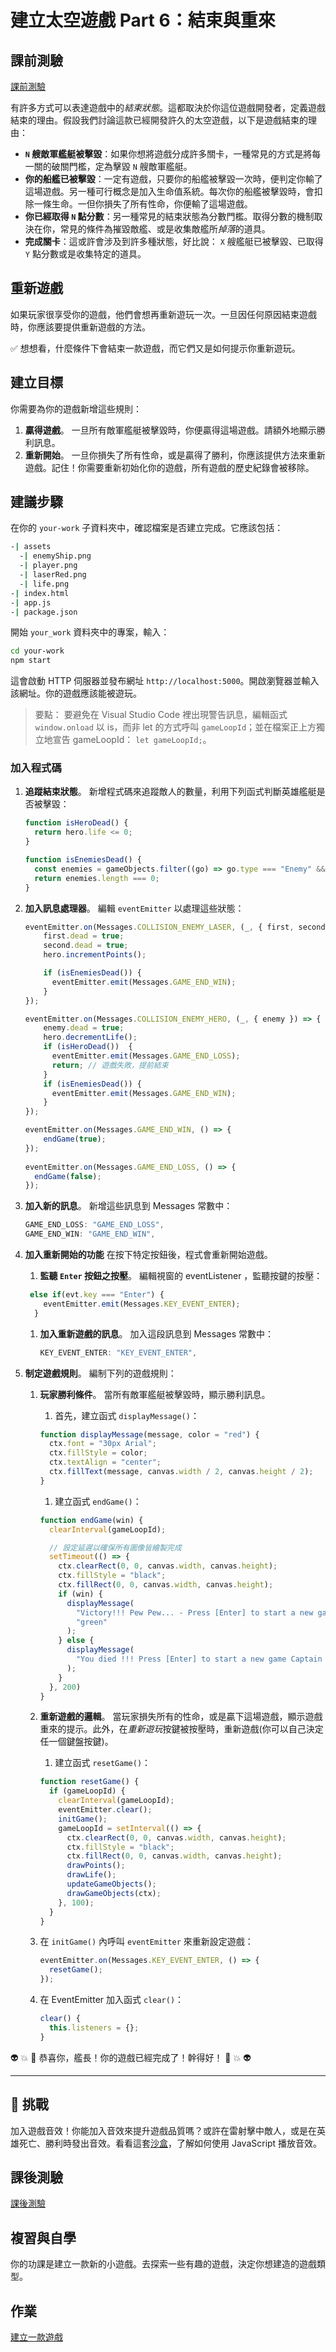 # 建立太空遊戲 Part 6：結束與重來

## 課前測驗

[課前測驗](https://ashy-river-0debb7803.1.azurestaticapps.net/quiz/39?loc=zh_tw)

有許多方式可以表達遊戲中的*結束狀態*。這都取決於你這位遊戲開發者，定義遊戲結束的理由。假設我們討論這款已經開發許久的太空遊戲，以下是遊戲結束的理由：

- **`N` 艘敵軍艦艇被擊毀**：如果你想將遊戲分成許多關卡，一種常見的方式是將每一關的破關門檻，定為擊毀 `N` 艘敵軍艦艇。
- **你的船艦已被擊毀**：一定有遊戲，只要你的船艦被擊毀一次時，便判定你輸了這場遊戲。另一種可行概念是加入生命值系統。每次你的船艦被擊毀時，會扣除一條生命。一但你損失了所有性命，你便輸了這場遊戲。
- **你已經取得 `N` 點分數**：另一種常見的結束狀態為分數門檻。取得分數的機制取決在你，常見的條件為摧毀敵艦、或是收集敵艦所*掉落*的道具。
- **完成關卡**：這或許會涉及到許多種狀態，好比說： `X` 艘艦艇已被擊毀、已取得 `Y` 點分數或是收集特定的道具。

## 重新遊戲

如果玩家很享受你的遊戲，他們會想再重新遊玩一次。一旦因任何原因結束遊戲時，你應該要提供重新遊戲的方法。

✅ 想想看，什麼條件下會結束一款遊戲，而它們又是如何提示你重新遊玩。

## 建立目標

你需要為你的遊戲新增這些規則：

1. **贏得遊戲**。 一旦所有敵軍艦艇被擊毀時，你便贏得這場遊戲。請額外地顯示勝利訊息。
1. **重新開始**。 一旦你損失了所有性命，或是贏得了勝利，你應該提供方法來重新遊戲。記住！你需要重新初始化你的遊戲，所有遊戲的歷史紀錄會被移除。

## 建議步驟

在你的 `your-work` 子資料夾中，確認檔案是否建立完成。它應該包括：

```bash
-| assets
  -| enemyShip.png
  -| player.png
  -| laserRed.png
  -| life.png
-| index.html
-| app.js
-| package.json
```

開始 `your_work` 資料夾中的專案，輸入：

```bash
cd your-work
npm start
```

這會啟動 HTTP 伺服器並發布網址 `http://localhost:5000`。開啟瀏覽器並輸入該網址。你的遊戲應該能被遊玩。

> 要點： 要避免在 Visual Studio Code 裡出現警告訊息，編輯函式 `window.onload` 以 is，而非 let 的方式呼叫 `gameLoopId`；並在檔案正上方獨立地宣告 gameLoopId： `let gameLoopId;`。

### 加入程式碼

1. **追蹤結束狀態**。 新增程式碼來追蹤敵人的數量，利用下列函式判斷英雄艦艇是否被擊毀：

    ```javascript
    function isHeroDead() {
      return hero.life <= 0;
    }

    function isEnemiesDead() {
      const enemies = gameObjects.filter((go) => go.type === "Enemy" && !go.dead);
      return enemies.length === 0;
    }
    ```

1. **加入訊息處理器**。 編輯 `eventEmitter` 以處理這些狀態：

    ```javascript
    eventEmitter.on(Messages.COLLISION_ENEMY_LASER, (_, { first, second }) => {
        first.dead = true;
        second.dead = true;
        hero.incrementPoints();

        if (isEnemiesDead()) {
          eventEmitter.emit(Messages.GAME_END_WIN);
        }
    });

    eventEmitter.on(Messages.COLLISION_ENEMY_HERO, (_, { enemy }) => {
        enemy.dead = true;
        hero.decrementLife();
        if (isHeroDead())  {
          eventEmitter.emit(Messages.GAME_END_LOSS);
          return; // 遊戲失敗，提前結束
        }
        if (isEnemiesDead()) {
          eventEmitter.emit(Messages.GAME_END_WIN);
        }
    });
    
    eventEmitter.on(Messages.GAME_END_WIN, () => {
        endGame(true);
    });
      
    eventEmitter.on(Messages.GAME_END_LOSS, () => {
      endGame(false);
    });
    ```

1. **加入新的訊息**。 新增這些訊息到 Messages 常數中：

    ```javascript
    GAME_END_LOSS: "GAME_END_LOSS",
    GAME_END_WIN: "GAME_END_WIN",
    ```

2. **加入重新開始的功能** 在按下特定按鈕後，程式會重新開始遊戲。

   1. **監聽 `Enter` 按鈕之按壓**。 編輯視窗的 eventListener ，監聽按鍵的按壓：

    ```javascript
     else if(evt.key === "Enter") {
        eventEmitter.emit(Messages.KEY_EVENT_ENTER);
      }
    ```

   1. **加入重新遊戲的訊息**。 加入這段訊息到 Messages 常數中：

        ```javascript
        KEY_EVENT_ENTER: "KEY_EVENT_ENTER",
        ```

1. **制定遊戲規則**。 編制下列的遊戲規則：

   1. **玩家勝利條件**。 當所有敵軍艦艇被擊毀時，顯示勝利訊息。

      1. 首先，建立函式 `displayMessage()`：

        ```javascript
        function displayMessage(message, color = "red") {
          ctx.font = "30px Arial";
          ctx.fillStyle = color;
          ctx.textAlign = "center";
          ctx.fillText(message, canvas.width / 2, canvas.height / 2);
        }
        ```

      1. 建立函式 `endGame()`：

        ```javascript
        function endGame(win) {
          clearInterval(gameLoopId);
        
          // 設定延遲以確保所有圖像皆繪製完成
          setTimeout(() => {
            ctx.clearRect(0, 0, canvas.width, canvas.height);
            ctx.fillStyle = "black";
            ctx.fillRect(0, 0, canvas.width, canvas.height);
            if (win) {
              displayMessage(
                "Victory!!! Pew Pew... - Press [Enter] to start a new game Captain Pew Pew",
                "green"
              );
            } else {
              displayMessage(
                "You died !!! Press [Enter] to start a new game Captain Pew Pew"
              );
            }
          }, 200)  
        }
        ```

   1. **重新遊戲的邏輯**。 當玩家損失所有的性命，或是贏下這場遊戲，顯示遊戲重來的提示。此外，在*重新遊玩*按鍵被按壓時，重新遊戲(你可以自己決定任一個鍵盤按鍵)。

      1. 建立函式 `resetGame()`：

        ```javascript
        function resetGame() {
          if (gameLoopId) {
            clearInterval(gameLoopId);
            eventEmitter.clear();
            initGame();
            gameLoopId = setInterval(() => {
              ctx.clearRect(0, 0, canvas.width, canvas.height);
              ctx.fillStyle = "black";
              ctx.fillRect(0, 0, canvas.width, canvas.height);
              drawPoints();
              drawLife();
              updateGameObjects();
              drawGameObjects(ctx);
            }, 100);
          }
        }
        ```

     1. 在 `initGame()` 內呼叫 `eventEmitter` 來重新設定遊戲：

        ```javascript
        eventEmitter.on(Messages.KEY_EVENT_ENTER, () => {
          resetGame();
        });
        ```

     1. 在 EventEmitter 加入函式 `clear()`：

        ```javascript
        clear() {
          this.listeners = {};
        }
        ```

👽 💥 🚀 恭喜你，艦長！你的遊戲已經完成了！幹得好！ 🚀 💥 👽

---

## 🚀 挑戰

加入遊戲音效！你能加入音效來提升遊戲品質嗎？或許在雷射擊中敵人，或是在英雄死亡、勝利時發出音效。看看這套[沙盒](https://www.w3schools.com/jsref/tryit.asp?filename=tryjsref_audio_play)，了解如何使用 JavaScript 播放音效。

## 課後測驗

[課後測驗](https://ashy-river-0debb7803.1.azurestaticapps.net/quiz/40?loc=zh_tw)

## 複習與自學

你的功課是建立一款新的小遊戲。去探索一些有趣的遊戲，決定你想建造的遊戲類型。

## 作業

[建立一款遊戲](assignment.zh-tw.md)
